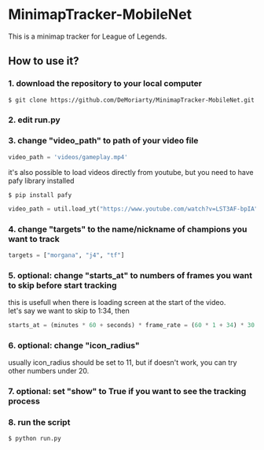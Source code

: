 # MinimapTracker-MobileNet
This is a minimap tracker for League of Legends.

## How to use it?
### 1. download the repository to your local computer
```
$ git clone https://github.com/DeMoriarty/MinimapTracker-MobileNet.git
```
### 2. edit run.py
### 3. change "video_path" to path of your video file
```python
video_path = 'videos/gameplay.mp4'  
```
it's also possible to load videos directly from youtube, but you need to have pafy library installed 
```
$ pip install pafy
```
```python
video_path = util.load_yt("https://www.youtube.com/watch?v=LST3AF-bpIA").url  
```
### 4. change "targets" to the name/nickname of champions you want to track
```python
targets = ["morgana", "j4", "tf"]
```
### 5. optional: change "starts_at" to numbers of frames you want to skip before start tracking
this is usefull when there is loading screen at the start of the video.  
let's say we want to skip to 1:34, then 
```python
starts_at = (minutes * 60 + seconds) * frame_rate = (60 * 1 + 34) * 30
```
### 6. optional: change "icon_radius"
usually icon_radius should be set to 11, but if doesn't work, you can try other numbers under 20.  
### 7. optional: set "show" to True if you want to see the tracking process
### 8. run the script
```
$ python run.py
```
